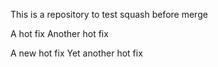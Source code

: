 This is a repository to test squash before merge

A hot fix
Another hot fix

A new hot fix
Yet another hot fix
